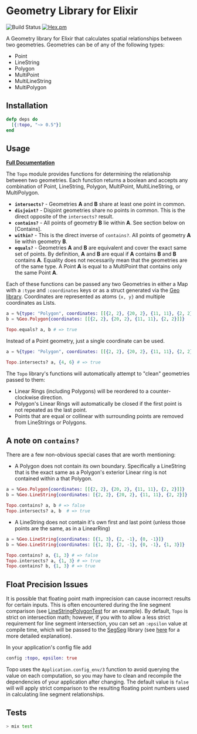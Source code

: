 # Geometry Library for Elixir

![Build Status](https://github.com/pkinney/topo/actions/workflows/ci.yaml/badge.svg)
[![Hex.pm](https://img.shields.io/hexpm/v/topo.svg)](https://hex.pm/packages/topo)

A Geometry library for Elixir that calculates spatial relationships between two
geometries. Geometries can be of any of the following types:

- Point
- LineString
- Polygon
- MultiPoint
- MultiLineString
- MultiPolygon

## Installation

```elixir
defp deps do
  [{:topo, "~> 0.5"}]
end
```

## Usage

**[Full Documentation](https://hexdocs.pm/topo/Topo.html)**

The `Topo` module provides functions for determining the relationship between
two geometries. Each function returns a boolean and accepts any combination of
Point, LineString, Polygon, MultiPoint, MultiLineString, or MultiPolygon.

- **`intersects?`** - Geometries **A** and **B** share at least one point in
  common.
- **`disjoint?`** - Disjoint geometries share no points in common. This is the
  direct opposite of the `intersects?` result.
- **`contains?`** - All points of geometry **B** lie within **A**. See section
  below on [Contains].
- **`within?`** - This is the direct inverse of `contains?`. All points of
  geometry **A** lie within geometry **B**.
- **`equals?`** - Geometries **A** and **B** are equivalent and cover the exact
  same set of points. By definition, **A** and **B** are equal if **A** contains
  **B** and **B** contains **A**. Equality does not necessarily mean that the
  geometries are of the same type. A Point **A** is equal to a MultiPoint that
  contains only the same Point **A**.

Each of these functions can be passed any two Geometries in either a Map with a
`:type` and `:coordinates` keys or as a struct generated via the [Geo library](https://github.com/bryanjos/geo). Coordinates are represented as atoms `{x, y}`
and multiple coordinates as Lists.

```elixir
a = %{type: "Polygon", coordinates: [[{2, 2}, {20, 2}, {11, 11}, {2, 2}]]}
b = %Geo.Polygon{coordinates: [[{2, 2}, {20, 2}, {11, 11}, {2, 2}]]}

Topo.equals? a, b # => true
```

Instead of a Point geometry, just a single coordinate can be used.

```elixir
a = %{type: "Polygon", coordinates: [[{2, 2}, {20, 2}, {11, 11}, {2, 2}]]}

Topo.intersects? a, {4, 6} # => true
```

The `Topo` library's functions will automatically attempt to "clean" geometries
passed to them:

- Linear Rings (including Polygons) will be reordered to a counter-clockwise
  direction.
- Polygon's Linear Rings will automatically be closed if the first point is not
  repeated as the last point.
- Points that are equal or collinear with surrounding points are removed from
  LineStrings or Polygons.

## A note on `contains?`

There are a few non-obvious special cases that are worth mentioning:

- A Polygon does not contain its own boundary. Specifically a LineString that
  is the exact same as a Polygon's exterior Linear ring is not contained within a
  that Polygon.

```elixir
a = %Geo.Polygon{coordinates: [[{2, 2}, {20, 2}, {11, 11}, {2, 2}]]}
b = %Geo.LineString{coordinates: [{2, 2}, {20, 2}, {11, 11}, {2, 2}]}

Topo.contains? a, b # => false
Topo.intersects? a, b  # => true
```

- A LineString does not contain it's own first and last point (unless those
  points are the same, as in a LinearRing)

```elixir
a = %Geo.LineString{coordinates: [{1, 3}, {2, -1}, {0, -1}]}
b = %Geo.LineString{coordinates: [{1, 3}, {2, -1}, {0, -1}, {1, 3}]}

Topo.contains? a, {1, 3} # => false
Topo.intersects? a, {1, 3} # => true
Topo.contains? b, {1, 3} # => true
```

## Float Precision Issues

It is possible that floating point math imprecision can cause incorrect results for certain inputs. This is often encountered during the line segment comparison (see [LineStringPolygonTest](https://github.com/pkinney/topo/blob/master/test/linestring_polygon_test.exs) for an example).  By default, `Topo` is strict on intersection math; however, if you with to allow a less strict requirement for line segment intersection, you can set an `:epsilon` value at compile time, which will be passed to the [SegSeg](https://github.com/pkinney/segseg_ex) library (see [here](https://github.com/pkinney/segseg_ex#float-precision-issues) for a more detailed explanation).

In your application's config file add

```elixir
config :topo, epsilon: true
```

Topo uses the `Application.config_env/3` function to avoid querying the value on each computation, so you may have to clean and recompile the dependencies of your application after changing.  The default value is `false` will will apply strict comparison to the resulting floating point numbers used in calculating line segment relationships.


## Tests

```bash
> mix test
```

